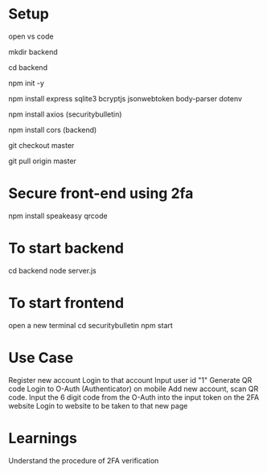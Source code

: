 # Setup

open vs code

mkdir backend

cd backend

npm init -y

npm install express sqlite3 bcryptjs jsonwebtoken body-parser dotenv

npm install axios (securitybulletin)

npm install cors (backend)

git checkout master

git pull origin master

# Secure front-end using 2fa
npm install speakeasy qrcode

# To start backend
cd backend
node server.js

# To start frontend 
open a new terminal
cd securitybulletin
npm start

# Use Case
Register new account
Login to that account
Input user id "1"
Generate QR code
Login to O-Auth (Authenticator) on mobile
Add new account, scan QR code.
Input the 6 digit code from the O-Auth into the input token on the 2FA website
Login to website to be taken to that new page

# Learnings
Understand the procedure of 2FA verification
